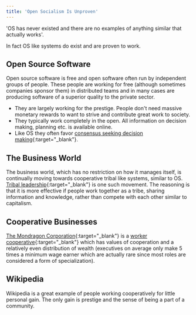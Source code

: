 ```yaml
---
title: 'Open Socialism Is Unproven'
---
```


'OS has never existed and there are no examples of anything similar that actually works'.

In fact OS like systems do exist and are proven to work.

## Open Source Software

Open source software is free and open software often run by independent groups of people. These people are working for free (although sometimes companies sponsor them) in distributed teams and in many cases are producing software of a superior quality to the private sector.

* They are largely working for the prestige. People don't need massive monetary rewards to want to strive and contribute great work to society.
* They typically work completely in the open. All information on decision making, planning etc. is available online.
* Like OS they often favor [consensus seeking decision making](https://en.wikipedia.org/wiki/Consensus-seeking_decision-making){:target="_blank"}.

## The Business World

The business world, which has no restriction on how it manages itself, is continually moving towards cooperative tribal like systems, similar to OS. [Tribal leadership](https://www.triballeadership.net/book){:target="_blank"} is one such movement. The reasoning is that it is more effective if people work together as a tribe, sharing information and knowledge, rather than compete with each other similar to capitalism.

## Cooperative Businesses

[The Mondragon Corporation](https://en.wikipedia.org/wiki/Mondragon_Corporation){:target="_blank"} is a [worker cooperative](https://en.wikipedia.org/wiki/Worker_cooperative){:target="_blank"} which has values of cooperation and a relatively even distribution of wealth (executives on average only make 5 times a minimum wage earner which are actually rare since most roles are considered a form of specialization).

## Wikipedia

Wikipedia is a great example of people working cooperatively for little personal gain. The only gain is prestige and the sense of being a part of a community.
